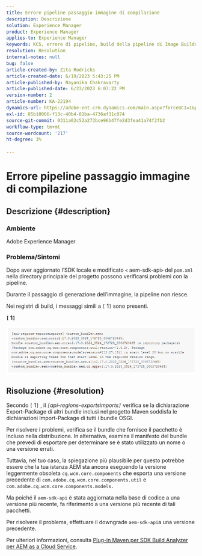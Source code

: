 ```yaml
---
title: Errore pipeline passaggio immagine di compilazione
description: Descrizione
solution: Experience Manager
product: Experience Manager
applies-to: Experience Manager
keywords: KCS, errore di pipeline, build della pipeline di Image Builder
resolution: Resolution
internal-notes: null
bug: false
article-created-by: Zita Rodricks
article-created-date: 6/19/2023 5:43:25 PM
article-published-by: Nayanika Chakravarty
article-published-date: 6/23/2023 6:07:22 PM
version-number: 2
article-number: KA-22194
dynamics-url: https://adobe-ent.crm.dynamics.com/main.aspx?forceUCI=1&pagetype=entityrecord&etn=knowledgearticle&id=116e6dc8-c80e-ee11-8f6d-6045bd006b3d
exl-id: 85b10066-f13c-40b4-81ba-4736af31c074
source-git-commit: 0311a02c52a273bce96b47fe2d3fea41a74f2fb2
workflow-type: tm+mt
source-wordcount: '217'
ht-degree: 3%

---
```


# Errore pipeline passaggio immagine di compilazione

## Descrizione {#description}


### Ambiente

Adobe Experience Manager

### Problema/Sintomi

Dopo aver aggiornato l’SDK locale e modificato `<` aem-sdk-api`>`  del `pom.xml` nella directory principale del progetto possono verificarsi problemi con la pipeline.

Durante il passaggio di generazione dell’immagine, la pipeline non riesce.

Nei registri di build, i messaggi simili a `[` 1`]`  sono presenti.

<b>`[` 1`]` </b>

<b>![](assets/___9f82ca57-ec11-ee11-8f6d-6045bd0067ea___.png)</b>


## Risoluzione {#resolution}


Secondo `[` 1`]` , il *`[`api-regions-exportsimports`]`* verifica se la dichiarazione Export-Package di altri bundle inclusi nel progetto Maven soddisfa le dichiarazioni Import-Package di tutti i bundle OSGI.

Per risolvere i problemi, verifica se il bundle che fornisce il pacchetto è incluso nella distribuzione. In alternativa, esamina il manifesto del bundle che prevedi di esportare per determinare se è stato utilizzato un nome o una versione errati.

Tuttavia, nel tuo caso, la spiegazione più plausibile per questo potrebbe essere che la tua istanza AEM sta ancora eseguendo la versione leggermente obsoleta `cq.wcm.core.components` che esporta una versione precedente di `com.adobe.cq.wcm.core.components.util` e `com.adobe.cq.wcm.core.components.models.`

Ma poiché il `aem-sdk-api` è stata aggiornata nella base di codice a una versione più recente, fa riferimento a una versione più recente di tali pacchetti.

Per risolvere il problema, effettuare il downgrade `aem-sdk-api`a una versione precedente.

Per ulteriori informazioni, consulta [Plug-in Maven per SDK Build Analyzer per AEM as a Cloud Service](https://experienceleague.adobe.com/docs/experience-manager-core-components/using/developing/archetype/build-analyzer-maven-plugin.html?lang=it).
